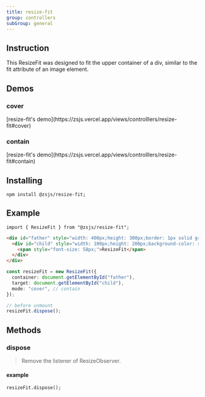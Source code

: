 ```yaml
---
title: resize-fit
group: controllers
subGroup: general
---
```


## Instruction

This ResizeFit was designed to fit the upper container of a div, similar to the fit attribute of an image element.

## Demos
### cover
<Demo src="./demo/index.tsx" />
[resize-fit's demo](https://zsjs.vercel.app/views/controlllers/resize-fit#cover)

### contain
<Demo src="./demo/contain.tsx" />
[resize-fit's demo](https://zsjs.vercel.app/views/controlllers/resize-fit#contain)

## Installing

`npm install @zsjs/resize-fit;`

## Example

`import { ResizeFit } from "@zsjs/resize-fit";`

```html
<div id="father" style="width: 400px;height: 300px;border: 1px solid green;">
  <div id="child" style="width: 100px;height: 200px;background-color: red;">
    <span style="font-size: 58px;">ResizeFit</span>
  </div>
</div>
```

```ts
const resizeFit = new ResizeFit({
  container: document.getElementById("father"),
  target: document.getElementById("child"),
  mode: "cover", // contain
});

// before unmount
resizeFit.dispose();
```

## Methods

### dispose

> Remove the listener of ResizeObserver.

#### example

`resizeFit.dispose();`
